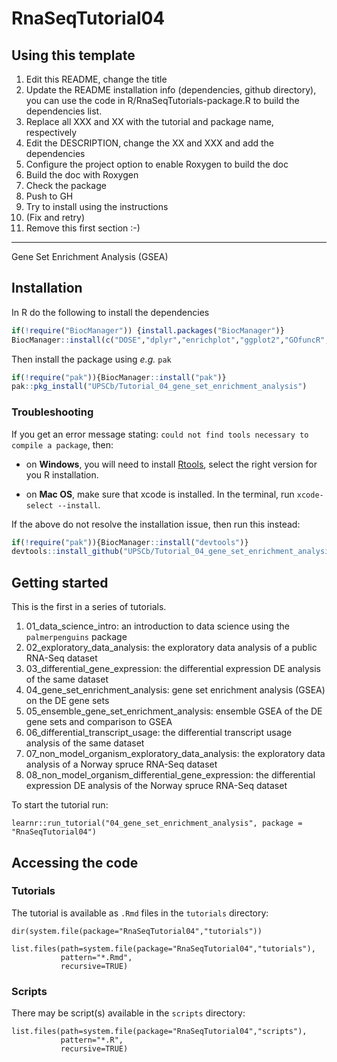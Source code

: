 # RnaSeqTutorial04

## Using this template

1. Edit this README, change the title
3. Update the README installation info (dependencies, github directory), you can use the code in R/RnaSeqTutorials-package.R to build the dependencies list.
4. Replace all XXX and XX with the tutorial and package name, respectively
5. Edit the DESCRIPTION, change the XX and XXX and add the dependencies
6. Configure the project option to enable Roxygen to build the doc
7. Build the doc with Roxygen
8. Check the package
9. Push to GH
10. Try to install using the instructions
11. (Fix and retry)
12. Remove this first section :-)

---

Gene Set Enrichment Analysis (GSEA)

## Installation

In R do the following to install the dependencies

```R
if(!require("BiocManager")) {install.packages("BiocManager")}
BiocManager::install(c("DOSE","dplyr","enrichplot","ggplot2","GOfuncR","here","learnr","org.Hs.eg.db","readr","tibble","topGO","UpSetR"))
```

Then install the package using _e.g._ `pak`

 ```R
 if(!require("pak")){BiocManager::install("pak")}
 pak::pkg_install("UPSCb/Tutorial_04_gene_set_enrichment_analysis")
 ```

### Troubleshooting

If you get an error message stating: `could not find tools necessary to compile a package`, then:

* on **Windows**, you will need to install [Rtools](https://cran.r-project.org/bin/windows/Rtools/), select the right version for you R installation.

* on **Mac OS**, make sure that xcode is installed. In the terminal, run `xcode-select --install`.

If the above do not resolve the installation issue, then run this instead:

```R
if(!require("pak")){BiocManager::install("devtools")}
devtools::install_github("UPSCb/Tutorial_04_gene_set_enrichment_analysis")
```

## Getting started

This is the first in a series of tutorials.

1. 01_data_science_intro: an introduction to data science using the `palmerpenguins` package
2. 02_exploratory_data_analysis: the exploratory data analysis of a public RNA-Seq dataset
3. 03_differential_gene_expression: the differential expression DE analysis of the same dataset
4. 04_gene_set_enrichment_analysis: gene set enrichment analysis (GSEA) on the DE gene sets
5. 05_ensemble_gene_set_enrichment_analysis: ensemble GSEA of the DE gene sets and comparison to GSEA
6. 06_differential_transcript_usage: the differential transcript usage analysis of the same dataset
7. 07_non_model_organism_exploratory_data_analysis: the exploratory data analysis of a Norway spruce RNA-Seq dataset
8. 08_non_model_organism_differential_gene_expression: the differential expression DE analysis of the Norway spruce RNA-Seq dataset

To start the tutorial run:

```{r tutorial}
learnr::run_tutorial("04_gene_set_enrichment_analysis", package = "RnaSeqTutorial04")
```

## Accessing the code

### Tutorials

The tutorial is available as `.Rmd` files in the `tutorials` directory:

```{r tutorial list}
dir(system.file(package="RnaSeqTutorial04","tutorials"))
```

```{r tutorial paths}
list.files(path=system.file(package="RnaSeqTutorial04","tutorials"),
           pattern="*.Rmd",
           recursive=TRUE)
```

### Scripts

There may be script(s) available in the `scripts` directory:

```{r script paths}
list.files(path=system.file(package="RnaSeqTutorial04","scripts"),
           pattern="*.R",
           recursive=TRUE)
```
